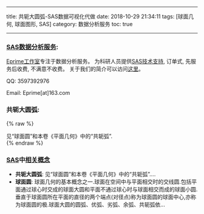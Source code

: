 
---
title: 共轭大圆弧-SAS数据可视化代做
date: 2018-10-29 21:34:11
tags: [球面几何, 球面图形, SAS]
category: 数据分析服务
toc: true

---



<span></span>
<!-- more -->

### [SAS](/tags/SAS/)[数据分析服务](/categories/数据分析服务/):
[Eprime工作室](http://Eprime.cn/)专注于数据分析服务。
为科研人员提供[SAS技术支持](http://Eprime.cn/2018/08/18/Eprime工作室SAS代做服务详情/), 订单式, 先服务后收费, 不满意不收费。
关于我们的简介可以访问[这里](http://Eprime.cn/2018/08/17/关于Eprime工作室/)。

QQ: 3597392976

Email: Eprime[at]163.com



### 共轭大圆弧:

{% raw %}
<div class="p1">见“球面圆”和本卷《平面几何》中的“共轭弧”.</div>
{% endraw %}



### [SAS](/tags/SAS/)中[相关概念](/categories/数据分析服务)

- **共轭大圆弧**: 见“球面圆”和本卷《平面几何》中的“共轭弧”....
- **球面圆**: 球面几何的基本概念之一.球面在空间中与平面相交时的交线圆.包括平面通过球心时交成的球面大圆和平面不通过球心时与球面相交而成的球面小圆.垂直于球面圆所在平面的直径的两个端点(对径点)称为球面圆的球面中心,亦称为球面圆的极.球面大圆的圆弧、优弧、劣弧、余弧、共轭弧依...





